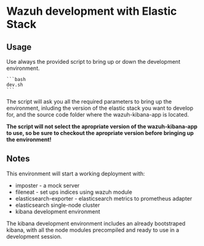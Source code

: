 # Wazuh development with Elastic Stack


## Usage

Use always the provided script to bring up or down the development
environment.

	```bash
 	dev.sh
	```
The script will ask you all the required parameters to bring up the
environment, inluding the version of the elastic stack you want to
develop for, and the source code folder where the wazuh-kibana-app is
located.

**The script will not select the apropriate version of the
wazuh-kibana-app to use, so be sure to checkout the apropriate version
before bringing up the environment!**

## Notes

This environment will start a working deployment with:
  - imposter - a mock server
  - fileneat - set ups indices using wazuh module
  - elasticsearch-exporter - elasticsearch metrics to prometheus adapter
  - elasticsearch single-node cluster
  - kibana development environment

The kibana development environment includes an already bootstraped
kibana, with all the node modules precompiled and ready to use in a
development session.
